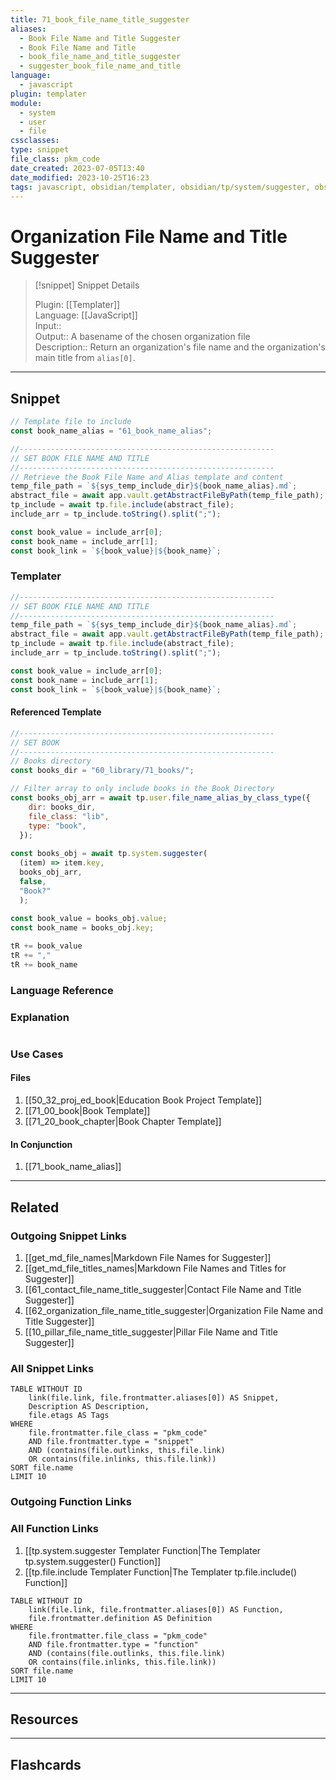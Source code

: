 ```yaml
---
title: 71_book_file_name_title_suggester
aliases:
  - Book File Name and Title Suggester
  - Book File Name and Title
  - book_file_name_and_title_suggester
  - suggester_book_file_name_and_title
language:
  - javascript
plugin: templater
module:
  - system
  - user
  - file
cssclasses:
type: snippet
file_class: pkm_code
date_created: 2023-07-05T13:40
date_modified: 2023-10-25T16:23
tags: javascript, obsidian/templater, obsidian/tp/system/suggester, obsidian/tp/file/include
---
```

# Organization File Name and Title Suggester

> [!snippet] Snippet Details
>  
> Plugin: [[Templater]]  
> Language: [[JavaScript]]  
> Input::  
> Output:: A basename of the chosen organization file  
> Description:: Return an organization's file name and the organization's main title from `alias[0]`.

---

## Snippet

```javascript
// Template file to include
const book_name_alias = "61_book_name_alias";

//---------------------------------------------------------
// SET BOOK FILE NAME AND TITLE
//---------------------------------------------------------
// Retrieve the Book File Name and Alias template and content
temp_file_path = `${sys_temp_include_dir}${book_name_alias}.md`;
abstract_file = await app.vault.getAbstractFileByPath(temp_file_path);
tp_include = await tp.file.include(abstract_file);
include_arr = tp_include.toString().split(";");

const book_value = include_arr[0];
const book_name = include_arr[1];
const book_link = `${book_value}|${book_name}`;
```

### Templater

<!-- Add the full code excluding explanatory comments  -->

```javascript
//---------------------------------------------------------
// SET BOOK FILE NAME AND TITLE
//---------------------------------------------------------
temp_file_path = `${sys_temp_include_dir}${book_name_alias}.md`;
abstract_file = await app.vault.getAbstractFileByPath(temp_file_path);
tp_include = await tp.file.include(abstract_file);
include_arr = tp_include.toString().split(";");

const book_value = include_arr[0];
const book_name = include_arr[1];
const book_link = `${book_value}|${book_name}`;
```

#### Referenced Template

```javascript
//---------------------------------------------------------
// SET BOOK
//---------------------------------------------------------
// Books directory
const books_dir = "60_library/71_books/";

// Filter array to only include books in the Book Directory
const books_obj_arr = await tp.user.file_name_alias_by_class_type({
    dir: books_dir,
    file_class: "lib",
    type: "book",
  });
  
const books_obj = await tp.system.suggester(
  (item) => item.key,
  books_obj_arr,
  false,
  "Book?"
  );
  
const book_value = books_obj.value;
const book_name = books_obj.key;

tR += book_value
tR += ","
tR += book_name
```

### Language Reference

<!-- Recreate the code with links to files  -->

### Explanation

```javascript

```

### Use Cases

#### Files

<!-- Files containing the snippet  -->

1. [[50_32_proj_ed_book|Education Book Project Template]]
2. [[71_00_book|Book Template]]
3. [[71_20_book_chapter|Book Chapter Template]]

#### In Conjunction

<!-- Snippets used together with this snippet  -->

1. [[71_book_name_alias]]

---

## Related

### Outgoing Snippet Links

<!-- Link related snippet here -->

1. [[get_md_file_names|Markdown File Names for Suggester]]
2. [[get_md_file_titles_names|Markdown File Names and Titles for Suggester]]
3. [[61_contact_file_name_title_suggester|Contact File Name and Title Suggester]]
4. [[62_organization_file_name_title_suggester|Organization File Name and Title Suggester]]
5. [[10_pillar_file_name_title_suggester|Pillar File Name and Title Suggester]]

### All Snippet Links

<!-- Query limit 10  -->

```dataview
TABLE WITHOUT ID
	link(file.link, file.frontmatter.aliases[0]) AS Snippet,
	Description AS Description,
	file.etags AS Tags
WHERE 
	file.frontmatter.file_class = "pkm_code"
	AND file.frontmatter.type = "snippet"
	AND (contains(file.outlinks, this.file.link)
	OR contains(file.inlinks, this.file.link))
SORT file.name
LIMIT 10
```

### Outgoing Function Links

<!-- Link related functions here -->

### All Function Links

<!-- Query limit 10  -->

1. [[tp.system.suggester Templater Function|The Templater tp.system.suggester() Function]]
2. [[tp.file.include Templater Function|The Templater tp.file.include() Function]]

```dataview
TABLE WITHOUT ID
	link(file.link, file.frontmatter.aliases[0]) AS Function,
	file.frontmatter.definition AS Definition
WHERE 
	file.frontmatter.file_class = "pkm_code"
	AND file.frontmatter.type = "function"
	AND (contains(file.outlinks, this.file.link)
	OR contains(file.inlinks, this.file.link))
SORT file.name
LIMIT 10
```

---

## Resources

---

## Flashcards

